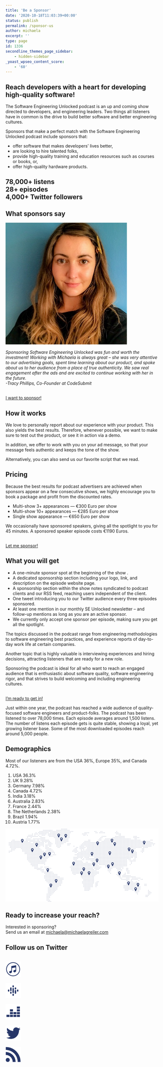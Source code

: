 ```yaml
---
title: 'Be a Sponsor'
date: '2020-10-18T11:03:39+00:00'
status: publish
permalink: /sponsor-us
author: michaela
excerpt: ''
type: page
id: 1336
secondline_themes_page_sidebar:
    - hidden-sidebar
_yoast_wpseo_content_score:
    - '60'
---
```

Reach developers with a heart for developing high-quality software!
-------------------------------------------------------------------

The Software Engineering Unlocked podcast is an up and coming show directed to developers, and engineering leaders. Two things all listeners have in common is the drive to build better software and better engineering cultures.

Sponsors that make a perfect match with the Software Engineering Unlocked podcast include sponsors that:

- offer software that makes developers’ lives better,
- are looking to hire talented folks,
- provide high-quality training and education resources such as courses or books, or,
- offer high-quality hardware products.

78,000+ listens  
28+ episodes  
4,000+ Twitter followers
---------------------------------------------------------

What sponsors say
-----------------

 ![](../uploads/2021/04/tracy-2020.jpg)

*Sponsoring Software Engineering Unlocked was fun and worth the investment! Working with Michaela is always great – she was very attentive to our advertising goals, spent time learning about our product, and spoke about us to her audience from a place of true authenticity. We saw real engagement after the ads and are excited to continue working with her in the future.  
-Tracy Phillips, Co-Founder at CodeSubmit*

 [  
 I want to sponsor!  ](https://www.software-engineering-unlocked.com/sponsor-request/)

How it works
------------

We love to personally report about our experience with your product. This also yields the best results. Therefore, whenever possible, we want to make sure to test out the product, or see it in action via a demo.

In addition, we offer to work with you on your ad message, so that your message feels authentic and keeps the tone of the show.

Alternatively, you can also send us our favorite script that we read.

Pricing
-------

Because the best results for podcast advertisers are achieved when sponsors appear on a few consecutive shows, we highly encourage you to book a package and profit from the discounted rates.

- Multi-show 3+ appearances — €300 Euro per show
- Multi-show 10+ appearances — €285 Euro per show
- Single show appearance — €650 Euro per show

We occasionally have sponsored speakers, giving all the spotlight to you for 45 minutes. A sponsored speaker episode costs €1190 Euros.

 [  
 Let me sponsor!  ](https://www.software-engineering-unlocked.com/sponsor-request/)

What you will get
-----------------

- A one-minute sponsor spot at the beginning of the show .
- A dedicated sponsorship section including your logo, link, and description on the episode website page.
- A sponsorship section within the show notes syndicated to podcast clients and our RSS feed, reaching users independent of the client.
- One tweet introducing you to our Twitter audience every three episodes sponsored.
- At least one mention in our monthly SE Unlocked newsletter – and follow-up mentions as long as you are an active sponsor.
- We currently only accept one sponsor per episode, making sure you get all the spotlight.

The topics discussed in the podcast range from engineering methodologies to software engineering best practices, and experience reports of day-to-day work life at certain companies.

Another topic that is highly valuable is interviewing experiences and hiring decisions, attracting listeners that are ready for a new role.

Sponsoring the podcast is ideal for all who want to reach an engaged audience that is enthusiastic about software quality, software engineering rigor, and that strives to build welcoming and including engineering cultures.

 [  
 I’m ready to get in!  ](https://www.software-engineering-unlocked.com/sponsor-request/)

Just within one year, the podcast has reached a wide audience of quality-focused software engineers and product-folks. The podcast has been listened to over 78,000 times. Each episode averages around 1,500 listens. The number of listens each episode gets is quite stable, showing a loyal, yet growing listener base. Some of the most downloaded episodes reach around 5,000 people.

Demographics
------------

Most of our listeners are from the USA 36%, Europe 35%, and Canada 4.72%.

1. USA 36.3%
2. UK 9.28%
3. Germany 7.98%
4. Canada 4.72%
5. India 3.18%
6. Australia 2.83%
7. France 2.44%
8. The Netherlands 2.38%
9. Brazil 1.94%
10. Austria 1.77%

 ![](../uploads/2017/09/map.png)

Ready to increase your reach?
-----------------------------

Interested in sponsoring?  
Send us an email at <michaela@michaelagreiler.com>

Follow us on Twitter
--------------------

 [  
![Subscribe on iTunes](../uploads/2019/08/itunes-blue-sm.png)  ](https://podcasts.apple.com/at/podcast/software-engineering-unlocked/id1477527378?l=en)  
[  
![Subscribe on Google Podcast](../uploads/2019/08/google-podcast-blue-sm.png)  ](https://www.google.com/podcasts?feed=aHR0cHM6Ly9mZWVkcy5zaW1wbGVjYXN0LmNvbS9LMV9tdjBDSg%3D%3D)  
[  
![Subscribe on Deezer](../uploads/2019/08/deezer-blue-sm.png)  ](https://www.deezer.com/show/465682)  
[  
![Follow on Twitter](../uploads/2019/08/twitter-logo-sm-blue.png)  ](https://twitter.com/se_unlocked)  
[  
![Subscribe via RSS](../uploads/2019/08/RSS-Feed-blue-sm.png)  ](https://www.software-engineering-unlocked.com/subscribe/)